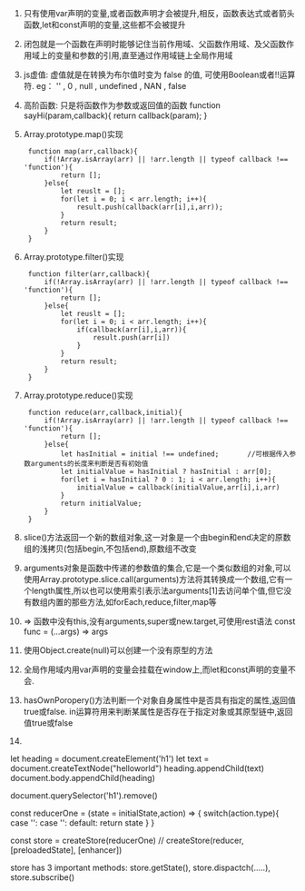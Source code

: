 

1. 只有使用var声明的变量,或者函数声明才会被提升,相反，函数表达式或者箭头函数,let和const声明的变量,这些都不会被提升

2. 闭包就是一个函数在声明时能够记住当前作用域、父函数作用域、及父函数作用域上的变量和参数的引用,直至通过作用域链上全局作用域

3. js虚值: 虚值就是在转换为布尔值时变为 false 的值, 可使用Boolean或者!!运算符.  eg： '' , 0 , null , undefined , NAN , false

4. 高阶函数: 只是将函数作为参数或返回值的函数
        function sayHi(param,callback){
            return callback(param);
        }

5. Array.prototype.map()实现

        function map(arr,callback){
            if(!Array.isArray(arr) || !arr.length || typeof callback !== 'function'){
                return [];
            }else{
                let reuslt = [];
                for(let i = 0; i < arr.length; i++){
                    result.push(callback(arr[i],i,arr));
                }
                return result;
            }
        }

6. Array.prototype.filter()实现

        function filter(arr,callback){
            if(!Array.isArray(arr) || !arr.length || typeof callback !== 'function'){
                return [];
            }else{
                let reuslt = [];
                for(let i = 0; i < arr.length; i++){
                    if(callback(arr[i],i,arr)){
                        result.push(arr[i])
                    }
                }
                return result;
            }
        }

7. Array.prototype.reduce()实现

        function reduce(arr,callback,initial){
            if(!Array.isArray(arr) || !arr.length || typeof callback !== 'function'){
                return [];
            }else{
                let hasInitial = initial !== undefined;       //可根据传入参数arguments的长度来判断是否有初始值
                let initialValue = hasInitial ? hasInitial : arr[0];
                for(let i = hasInitial ? 0 : 1; i < arr.length; i++){
                    initialValue = callback(initialValue,arr[i],i,arr)
                }
                return initialValue;
            }
        }



8. slice()方法返回一个新的数组对象,这一对象是一个由begin和end决定的原数组的浅拷贝(包括begin,不包括end),原数组不改变

9. arguments对象是函数中传递的参数值的集合,它是一个类似数组的对象,可以使用Array.prototype.slice.call(arguments)方法将其转换成一个数组,它有一个length属性,所以也可以使用索引表示法arguments[1]去访问单个值,但它没有数组内置的那些方法,如forEach,reduce,filter,map等

10.  => 函数中没有this,没有arguments,super或new.target,可使用rest语法 const func = (...args) => args

11. 使用Object.create(null)可以创建一个没有原型的方法

12. 全局作用域内用var声明的变量会挂载在window上,而let和const声明的变量不会.

13. hasOwnPoropery()方法判断一个对象自身属性中是否具有指定的属性,返回值true或false.
    in运算符用来判断某属性是否存在于指定对象或其原型链中,返回值true或false

14. 




let heading  = document.createElement('h1')
let text = document.createTextNode("helloworld")
heading.appendChild(text)
document.body.appendChild(heading)

document.querySelector('h1').remove()






















const reducerOne = (state = initialState,action) => {
    switch(action.type){
        case '':
        case '':
        default:
            return state
    }
}

const store = createStore(reducerOne)                   //   createStore(reducer, [preloadedState], [enhancer])

store has 3 important methods:      store.getState(), store.dispactch(.....), store.subscribe()